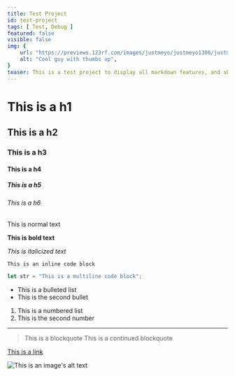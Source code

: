 ```yaml
---
title: Test Project
id: test-project
tags: [ Test, Debug ]
featured: false
visible: false
img: {
    url: "https://previews.123rf.com/images/justmeyo/justmeyo1306/justmeyo130600192/20279117-successful-cool-man-with-sunglasses-giving-thumbs-up-isolated-on-white-background.jpg",
    alt: "Cool guy with thumbs up",
}
teaser: This is a test project to display all markdown features, and should not be `visible` in production.
---
```


# This is a h1

## This is a h2

### This is a h3

#### This is a h4

##### This is a h5

###### This is a h6

This is normal text

**This is bold text**

*This is italicized text*

`This is an inline code block`

```js
let str = "This is a multiline code block";
```

- This is a bulleted list
- This is the second bullet

1. This is a numbered list
1. This is the second number

---

> This is a blockquote
> This is a continued blockquote

[This is a link](https://www.google.com/)

![This is an image's alt text](https://previews.123rf.com/images/justmeyo/justmeyo1306/justmeyo130600192/20279117-successful-cool-man-with-sunglasses-giving-thumbs-up-isolated-on-white-background.jpg)
